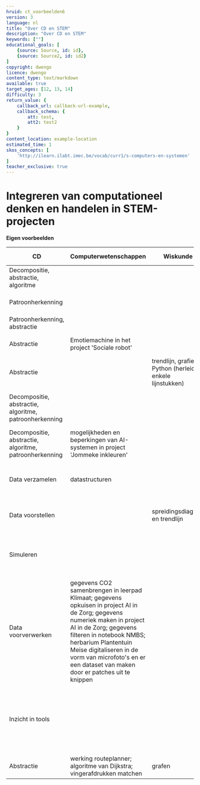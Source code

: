 ```yaml
---
hruid: ct_voorbeelden6
version: 3
language: nl
title: "Over CD en STEM"
description: "Over CD en STEM"
keywords: [""]
educational_goals: [
    {source: Source, id: id}, 
    {source: Source2, id: id2}
]
copyright: dwengo
licence: dwengo
content_type: text/markdown
available: true
target_ages: [12, 13, 14]
difficulty: 3
return_value: {
    callback_url: callback-url-example,
    callback_schema: {
        att: test,
        att2: test2
    }
}
content_location: example-location
estimated_time: 1
skos_concepts: [
    'http://ilearn.ilabt.imec.be/vocab/curr1/s-computers-en-systemen'
]
teacher_exclusive: true
---
```

# Integreren van computationeel denken en handelen in STEM-projecten 

**Eigen voorbeelden**

|**CD**|**Computerwetenschappen**|**Wiskunde**|**Natuurwetenschappen**|**Sociale wetenschappen**|**Taal en kunst**|
|---------------|------------------------|-----|-------|----------------------------|------------|
|Decompositie, abstractie, algoritme|||||sentimentanalyse (score i.p.v. sentiment)|
|Patroonherkenning|||||sentimentanalyse vs. cyberpestdetectie|
|Patroonherkenning, abstractie|||||auteursherkenning, profilering, HR|
|Abstractie|Emotiemachine in het project 'Sociale robot'|||Emotiemachine in het project 'Sociale robot'||
|Abstractie||trendlijn, grafiek in Python (herleid tot enkele lijnstukken)|||ChatGPT (vectoren i.p.v. zinnen)|
|Decompositie, abstractie, algoritme, patroonherkenning||||'Zoektocht naar spraak' (naar Paul Curzon) in project 'AI in de Zorg'||
|Decompositie, abstractie, algoritme, patroonherkenning|mogelijkheden en beperkingen van AI-systemen in project 'Jommeke inkleuren'|||||
|Data verzamelen|datastructuren||||veel voorkomende datastructuren in taaltechnologie (in het project 'Chatbot')|
|Data voorstellen||spreidingsdiagram en trendlijn|data van gletsjers en zeeniveau visualiseren in STEM-project rond klimaat|||
|Simuleren|||iMuSciCa workbench; verschillende scenario's binnen dwenguino simulator||iMuSciCa workbench; verschillende scenario's binnen dwenguino simulator|
|Data voorverwerken|gegevens CO2 samenbrengen in leerpad Klimaat; gegevens opkuisen in project AI in de Zorg; gegevens numeriek maken in project AI in de Zorg; gegevens filteren in notebook NMBS; herbarium Plantentuin Meise digitaliseren in de vorm van microfoto's en er een dataset van maken door er patches uit te knippen|||||
|Inzicht in tools||||begrijpen waarom beslissingsboom soms wordt verkozen boven een diep neuraal netwerk (zie project AI in de Zorg)||
|Abstractie|werking routeplanner; algoritme van Dijkstra; vingerafdrukken matchen|grafen||||
